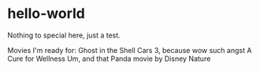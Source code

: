 # hello-world
Nothing to special here, just a test.

Movies I'm ready for:
  Ghost in the Shell
  Cars 3, because wow such angst
  A Cure for Wellness
  Um, and that Panda movie by Disney Nature

